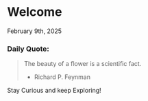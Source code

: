 # Welcome

February 9th, 2025

### Daily Quote:
> The beauty of a flower is a scientific fact.
> 	- Richard P. Feynman

Stay Curious and keep Exploring!
